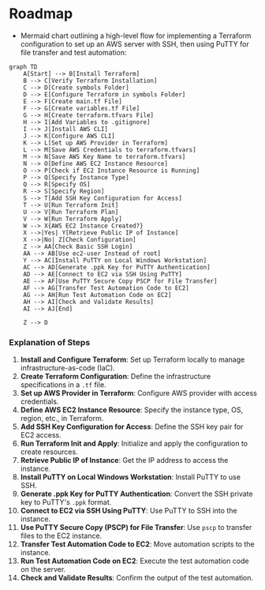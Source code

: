 # Roadmap

- Mermaid chart outlining a high-level flow for implementing a Terraform configuration to set up an AWS server with SSH, then using PuTTY for file transfer and test automation:


```mermaid
graph TD
    A[Start] --> B[Install Terraform]
    B --> C[Verify Terraform Installation]
    C --> D[Create symbols Folder]
    D --> E[Configure Terraform in symbols Folder]
    E --> F[Create main.tf File]
    F --> G[Create variables.tf File]
    G --> H[Create terraform.tfvars File]
    H --> I[Add Variables to .gitignore]
    I --> J[Install AWS CLI]
    J --> K[Configure AWS CLI]
    K --> L[Set up AWS Provider in Terraform]
    L --> M[Save AWS Credentials to terraform.tfvars]
    M --> N[Save AWS Key Name to terraform.tfvars]
    N --> O[Define AWS EC2 Instance Resource]
    O --> P[Check if EC2 Instance Resource is Running]
    P --> Q[Specify Instance Type]
    Q --> R[Specify OS]
    R --> S[Specify Region]
    S --> T[Add SSH Key Configuration for Access]
    T --> U[Run Terraform Init]
    U --> V[Run Terraform Plan]
    V --> W[Run Terraform Apply]
    W --> X{AWS EC2 Instance Created?}
    X -->|Yes| Y[Retrieve Public IP of Instance]
    X -->|No| Z[Check Configuration]
    Z --> AA[Check Basic SSH Login]
    AA --> AB[Use ec2-user Instead of root]
    Y --> AC[Install PuTTY on Local Windows Workstation]
    AC --> AD[Generate .ppk Key for PuTTY Authentication]
    AD --> AE[Connect to EC2 via SSH Using PuTTY]
    AE --> AF[Use PuTTY Secure Copy PSCP for File Transfer]
    AF --> AG[Transfer Test Automation Code to EC2]
    AG --> AH[Run Test Automation Code on EC2]
    AH --> AI[Check and Validate Results]
    AI --> AJ[End]

    Z --> D
```

### Explanation of Steps

1. **Install and Configure Terraform**: Set up Terraform locally to manage infrastructure-as-code (IaC).
2. **Create Terraform Configuration**: Define the infrastructure specifications in a `.tf` file.
3. **Set up AWS Provider in Terraform**: Configure AWS provider with access credentials.
4. **Define AWS EC2 Instance Resource**: Specify the instance type, OS, region, etc., in Terraform.
5. **Add SSH Key Configuration for Access**: Define the SSH key pair for EC2 access.
6. **Run Terraform Init and Apply**: Initialize and apply the configuration to create resources.
7. **Retrieve Public IP of Instance**: Get the IP address to access the instance.
8. **Install PuTTY on Local Windows Workstation**: Install PuTTY to use SSH.
9. **Generate .ppk Key for PuTTY Authentication**: Convert the SSH private key to PuTTY's `.ppk` format.
10. **Connect to EC2 via SSH Using PuTTY**: Use PuTTY to SSH into the instance.
11. **Use PuTTY Secure Copy (PSCP) for File Transfer**: Use `pscp` to transfer files to the EC2 instance.
12. **Transfer Test Automation Code to EC2**: Move automation scripts to the instance.
13. **Run Test Automation Code on EC2**: Execute the test automation code on the server.
14. **Check and Validate Results**: Confirm the output of the test automation.
